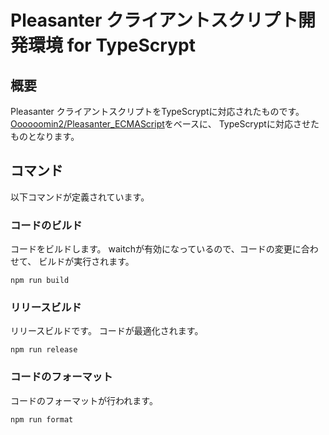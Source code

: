 # Pleasanter クライアントスクリプト開発環境 for TypeScrypt

## 概要

Pleasanter クライアントスクリプトをTypeScryptに対応されたものです。
[Oooooomin2/Pleasanter_ECMAScript](https://github.com/Oooooomin2/Pleasanter_ECMAScript)をベースに、
TypeScryptに対応させたものとなります。

## コマンド

以下コマンドが定義されています。

### コードのビルド

コードをビルドします。
waitchが有効になっているので、コードの変更に合わせて、
ビルドが実行されます。

```
npm run build
```

### リリースビルド

リリースビルドです。
コードが最適化されます。

```
npm run release
```

### コードのフォーマット

コードのフォーマットが行われます。

```
npm run format
```